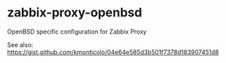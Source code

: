 # zabbix-proxy-openbsd
OpenBSD specific configuration for Zabbix Proxy

See also: https://gist.github.com/kmonticolo/04e64e585d3b501f7378d183907451d8

